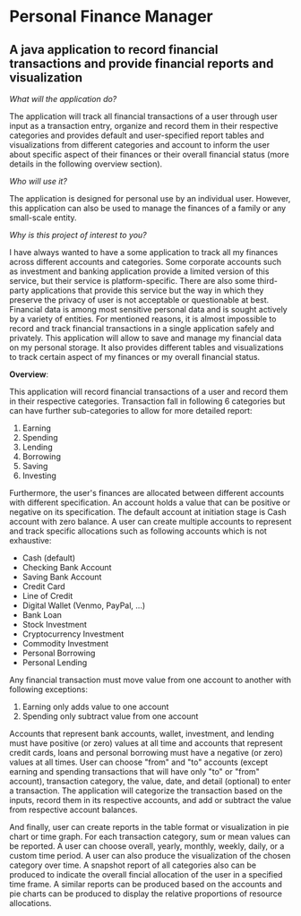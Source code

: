 # Personal Finance Manager

## A java application to record financial transactions and provide financial reports and visualization 

*What will the application do?*

The application will track all financial transactions of a user through user input as a transaction entry, organize and
record them in their respective categories and provides default and user-specified report tables and visualizations
from different categories and account to inform the user about specific aspect of their finances or their overall
financial status (more details in the following overview section).


*Who will use it?*

The application is designed for personal use by an individual user. However, this application can also be used to manage
the finances of a family or any small-scale entity.


*Why is this project of interest to you?*

I have always wanted to have a some application to track all my finances across different accounts and categories. Some
corporate accounts such as investment and banking application provide a limited version of this service, but their
service is platform-specific. There are also some third-party applications that provide this service but the way in
which they preserve the privacy of user is not acceptable or questionable at best. Financial data is among most
sensitive personal data and is sought actively by a variety of entities. For mentioned reasons, it is almost impossible
to record and track financial transactions in a single application safely and privately. This application will allow to
save and manage my financial data on my personal storage. It also provides different tables and visualizations to track
certain aspect of my finances or my overall financial status.


**Overview**:

This application will record financial transactions of a user and record them in their respective categories.  Transaction fall in following 6 categories but can have
further sub-categories to allow for more detailed report:

1. Earning
2. Spending
3. Lending
4. Borrowing
5. Saving
6. Investing

Furthermore, the user's finances are allocated between different accounts with different specification. An account holds
a value that can be positive or negative on its specification. The default account at initiation stage is
Cash account with zero balance. A user can create multiple accounts to represent and track specific allocations such as
following accounts which is not exhaustive:

- Cash (default)
- Checking Bank Account
- Saving Bank Account
- Credit Card
- Line of Credit
- Digital Wallet (Venmo, PayPal, ...)
- Bank Loan
- Stock Investment
- Cryptocurrency Investment
- Commodity Investment
- Personal Borrowing
- Personal Lending

Any financial transaction must move value from one account to another with following exceptions:

1. Earning only adds value to one account
2. Spending only subtract value from one account

Accounts that represent bank accounts, wallet, investment, and lending must have positive (or zero) values at all time
and accounts that represent credit cards, loans and personal borrowing must have a negative (or zero)  values at all
times. User can choose "from" and "to" accounts (except earning and spending transactions that will have only "to" or
"from" account), transaction category, the value, date, and detail (optional) to enter a transaction. The application
will categorize the transaction based on the inputs, record them in its respective accounts, and add or subtract the
value from respective account balances.

And finally, user can create reports in the table format or visualization in pie chart or time graph. For each 
transaction category, sum or mean values can be reported. A user can choose overall, yearly, monthly, weekly, daily, 
or a custom time period. A user can also produce the visualization of the chosen category over time. A snapshot report 
of all categories also can be produced to indicate the overall fincial allocation of the user in a specified time frame.
A similar reports can be produced based on the accounts and pie charts can be produced to display the relative 
proportions of resource allocations.






